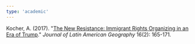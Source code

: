 ```yaml
---
type: 'academic'
---
```

Kocher, A. (2017). "[The New Resistance: Immigrant Rights Organizing in an Era of Trump](https://www.austinkocher.com/s/Journal-of-Latin-American-Geography-2017-Kocher.pdf)." *Journal of Latin American Geography* 16(2): 165-171.
